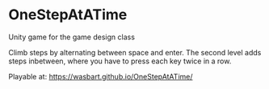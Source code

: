 # OneStepAtATime
Unity game for the game design class

Climb steps by alternating between space and enter.
The second level adds steps inbetween, where you have to press each key twice in a row.

Playable at: https://wasbart.github.io/OneStepAtATime/
